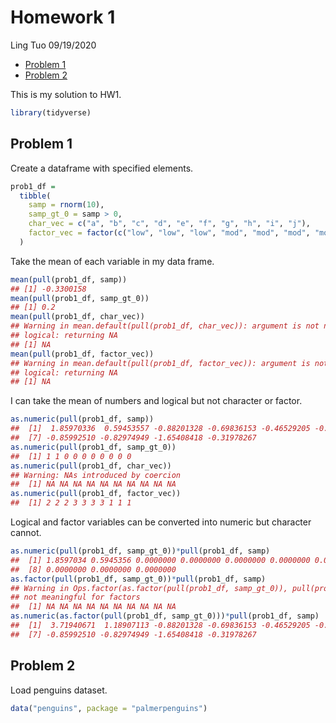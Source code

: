Homework 1
================
Ling Tuo
09/19/2020

  - [Problem 1](#problem-1)
  - [Problem 2](#problem-2)

This is my solution to HW1.

``` r
library(tidyverse)
```

## Problem 1

Create a dataframe with specified elements.

``` r
prob1_df = 
  tibble(
    samp = rnorm(10),
    samp_gt_0 = samp > 0,
    char_vec = c("a", "b", "c", "d", "e", "f", "g", "h", "i", "j"),
    factor_vec = factor(c("low", "low", "low", "mod", "mod", "mod", "mod", "high", "high", "high"))
  )
```

Take the mean of each variable in my data frame.

``` r
mean(pull(prob1_df, samp))
## [1] -0.3300158
mean(pull(prob1_df, samp_gt_0))
## [1] 0.2
mean(pull(prob1_df, char_vec))
## Warning in mean.default(pull(prob1_df, char_vec)): argument is not numeric or
## logical: returning NA
## [1] NA
mean(pull(prob1_df, factor_vec))
## Warning in mean.default(pull(prob1_df, factor_vec)): argument is not numeric or
## logical: returning NA
## [1] NA
```

I can take the mean of numbers and logical but not character or factor.

``` r
as.numeric(pull(prob1_df, samp))
##  [1]  1.85970336  0.59453557 -0.88201328 -0.69836153 -0.46529205 -0.04518847
##  [7] -0.85992510 -0.82974949 -1.65408418 -0.31978267
as.numeric(pull(prob1_df, samp_gt_0))
##  [1] 1 1 0 0 0 0 0 0 0 0
as.numeric(pull(prob1_df, char_vec))
## Warning: NAs introduced by coercion
##  [1] NA NA NA NA NA NA NA NA NA NA
as.numeric(pull(prob1_df, factor_vec))
##  [1] 2 2 2 3 3 3 3 1 1 1
```

Logical and factor variables can be converted into numeric but character
cannot.

``` r
as.numeric(pull(prob1_df, samp_gt_0))*pull(prob1_df, samp)
##  [1] 1.8597034 0.5945356 0.0000000 0.0000000 0.0000000 0.0000000 0.0000000
##  [8] 0.0000000 0.0000000 0.0000000
as.factor(pull(prob1_df, samp_gt_0))*pull(prob1_df, samp)
## Warning in Ops.factor(as.factor(pull(prob1_df, samp_gt_0)), pull(prob1_df, : '*'
## not meaningful for factors
##  [1] NA NA NA NA NA NA NA NA NA NA
as.numeric(as.factor(pull(prob1_df, samp_gt_0)))*pull(prob1_df, samp)
##  [1]  3.71940671  1.18907113 -0.88201328 -0.69836153 -0.46529205 -0.04518847
##  [7] -0.85992510 -0.82974949 -1.65408418 -0.31978267
```

## Problem 2

Load penguins dataset.

``` r
data("penguins", package = "palmerpenguins")
```

